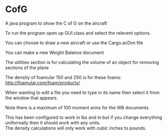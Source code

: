 CofG
====

A java program to show the C of G on the aircraft

To run the program open up GUI.class and select the relevent options.

You can choose to draw a new aircraft or use the Cargo.acDim file

You can make a new Weight Balance document

The utilities section is for calculating the volume of an object for removing sections of the plane

The density of foamular 150 and 250 is for these foams:
http://foamular.com/foam/products/

When wanting to edit a file you need to type in its name then select it from the window that appears.

Note there is a maximum of 100 moment arms for the WB documents

This has been configured to work in lbs and in but if you change everything uniformally then it should work with any units.  
The density calculations will only work with cubic inches to pounds.
